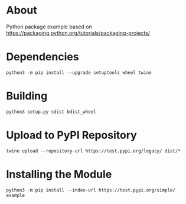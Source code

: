 # About
Python package example based on https://packaging.python.org/tutorials/packaging-projects/

# Dependencies
```
python3 -m pip install --upgrade setuptools wheel twine
```

# Building
```
python3 setup.py sdist bdist_wheel
```

# Upload to PyPI Repository
```
twine upload --repository-url https://test.pypi.org/legacy/ dist/*
```

# Installing the Module
```
python3 -m pip install --index-url https://test.pypi.org/simple/ example
```

